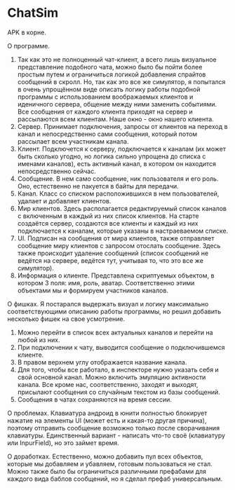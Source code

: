 # ChatSim

APK в корне.

О программе.
1. Так как это не полноценный чат-клиент, а всего лишь визуальное представление подобного чата, можно было бы пойти более простым путем и ограничиться логикой добавления спрайтов сообщений в скролл. Но, так как это все же симулятор, я попытался в очень упрощённом виде описать логику работы подобной программы с использованием воображаемых клиентов и иденичного сервера, общение между ними заменить событиями. Все сообщения от каждого клиента приходят на сервер и рассылаются всем клиентам. Наше окно - окно нашего клиента.
2. Сервер. Принимает подключения, запросы от клиентов на переход в канал и непосредственно сами сообщения, который потом рассылает всем участникам канала.
3. Клиент. Подключется к серверу, подключается к каналам (их может быть сколько угодно, но логика сильно упрощена до списка с именами каналов), есть активный канал, в котором он находится непосредственно сейчас.
4. Сообщение. В нем само сообщение, ник пользователя и его роль. Оно, естественно не пакуется в байты для передачи.
5. Канал. Класс со списком расположившихся в нем пользователей, удалает и добавляет клиентов.
6. Мир клиентов. Здесь располагается редактируемый список каналов с включенным в каждый из них список клиентов. На старте создаётся сервер, создаются все клиенты и каждый из них подключается к каналам, которые указаны в настраеваемом списке.
7. UI. Подписан на сообщения от мира клиентов, также отправляет сообщение миру клиентов с запросом отослать сообщение. Здесь также происходит удаление сообщений (список сообщений не ведётся на сервере, ведётся тут, учитывая то, что это все же симулятор).
8. Информация о клиенте. Представлена скриптуемых объектом, в котором 3 поля: имя, роль, аватар. Соответственно этими объектами мы и формируем участников каналов.

О фишках.
Я постарался выдержать визуал и логику максимально соответствующими описанию работы программы, но решил добавить несколько фишек на свое усмотрение.

1. Можно перейти в список всех актуальных каналов и перейти на любой из них.
2. При подключении к чату, выводится сообщение о подключившемся клиенте.
3. В правом верхнем углу отображается название канала.
4. Для того, чтобы все работало, в инспекторе нужно указать себя и свой основной канал. Можно включить эмуляцию активности канала. Все кроме нас, соответственно, заходят и выходят, присылают сообщения со случайным текстом из базы сообщений.
5. Сообщения в чатах сохраняются на время сессии.

О проблемах.
Клавиатура андроид в юнити полностью блокирует нажатие на элементы UI (может есть и какая-то другая причина), поэтому отправить сообщение возможно только после сворачивания клавиатуры. Единственный вариант - написать что-то своё (клавиатуру или InpurField), но это займет время.

О доработках.
Естественно, можно добавить пул всех объектов, которые мы добавляем и убавляем, готовым пользоваться не стал. Можно также было бы ограничиться различными префабами для каждого вида баблов сообщений, но я сделал префаб универсальным.
